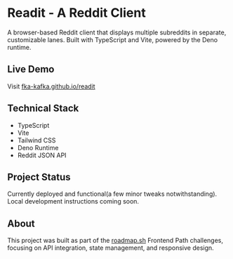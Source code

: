 # Readit - A Reddit Client

A browser-based Reddit client that displays multiple subreddits in separate, customizable lanes. Built with TypeScript and Vite, powered by the Deno runtime.

## Live Demo
Visit [fka-kafka.github.io/readit](https://fka-kafka.github.io/readit)

## Technical Stack
- TypeScript
- Vite
- Tailwind CSS
- Deno Runtime
- Reddit JSON API

## Project Status
Currently deployed and functional(a few minor tweaks notwithstanding). Local development instructions coming soon.

## About
This project was built as part of the [roadmap.sh](https://roadmap.sh) Frontend Path challenges, focusing on API integration, state management, and responsive design.
